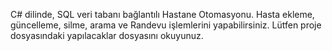 C# dilinde, SQL veri tabanı bağlantılı Hastane Otomasyonu. Hasta ekleme, güncelleme, silme, arama ve Randevu işlemlerini yapabilirsiniz. 
Lütfen proje dosyasındaki yapılacaklar dosyasını okuyunuz.
